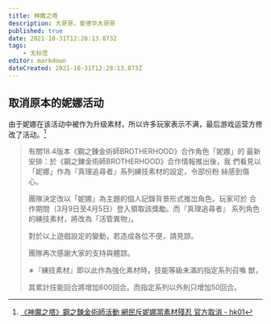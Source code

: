 ```yaml
---
title: 神魔之塔
description: 大哥哥，爱德华大哥哥
published: true
date: 2021-10-31T12:28:13.873Z
tags:
    - 无标签
editor: markdown
dateCreated: 2021-10-31T12:28:13.873Z
---
```


## 取消原本的妮娜活动

由于妮娜在该活动中被作为升级素材，所以许多玩家表示不满，最后游戏运营方修改了活动。[^444676]

> 有關18.4版本《鋼之錬金術師BROTHERHOOD》合作角色「妮娜」的 最新安排：於《鋼之錬金術師BROTHERHOOD》合作情報推出後，我 們看見以「妮娜」作為『真理追尋者』系列練技素材的設定，令部份粉 絲感到傷心。
>
> 團隊決定改以「妮娜」為主題的個人記錄背景形式推岀角色，玩家可於 合作期間（3月9日至4月5日）登入領取該獎勵。而『真理追尋者』 系列角色的練技素材，將改為「活管異物」。
>
> 對於以上遊戲設定的變動，若造成各位不便，請見諒。
>
> 團隊再次感謝大家的支持與體諒。
>
> ∗『練技素材』即以此作為強化素材時，技能等級未滿的指定系列召喚 獣，
>
> 其累計技能回合將增加600回合。而指定系列以外則只增加50回合。

[^444676]: [《神魔之塔》鋼之鍊金術師活動 網民斥妮娜當素材殘忍 官方取消 - hk01](https://web.archive.org/web/20210805172626/https://www.hk01.com/遊戲動漫/444676/大哥哥-神魔之塔-鋼鍊活動-網民斥妮娜當素材殘忍官方取消)

